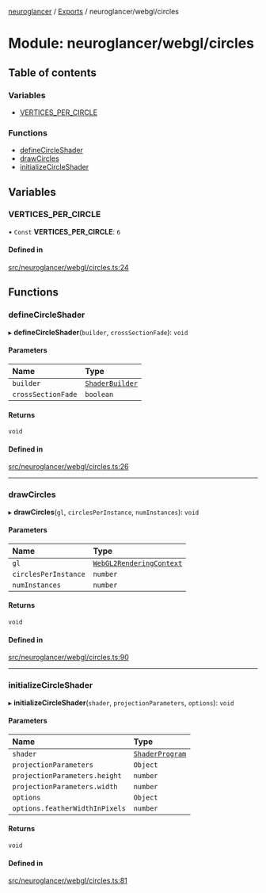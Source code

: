 [neuroglancer](../README.md) / [Exports](../modules.md) / neuroglancer/webgl/circles

# Module: neuroglancer/webgl/circles

## Table of contents

### Variables

- [VERTICES\_PER\_CIRCLE](neuroglancer_webgl_circles.md#vertices_per_circle)

### Functions

- [defineCircleShader](neuroglancer_webgl_circles.md#definecircleshader)
- [drawCircles](neuroglancer_webgl_circles.md#drawcircles)
- [initializeCircleShader](neuroglancer_webgl_circles.md#initializecircleshader)

## Variables

### VERTICES\_PER\_CIRCLE

• `Const` **VERTICES\_PER\_CIRCLE**: ``6``

#### Defined in

[src/neuroglancer/webgl/circles.ts:24](https://github.com/ActiveBrainAtlas2/neuroglancer/blob/91617476/src/neuroglancer/webgl/circles.ts#L24)

## Functions

### defineCircleShader

▸ **defineCircleShader**(`builder`, `crossSectionFade`): `void`

#### Parameters

| Name | Type |
| :------ | :------ |
| `builder` | [`ShaderBuilder`](../classes/neuroglancer_webgl_shader.ShaderBuilder.md) |
| `crossSectionFade` | `boolean` |

#### Returns

`void`

#### Defined in

[src/neuroglancer/webgl/circles.ts:26](https://github.com/ActiveBrainAtlas2/neuroglancer/blob/91617476/src/neuroglancer/webgl/circles.ts#L26)

___

### drawCircles

▸ **drawCircles**(`gl`, `circlesPerInstance`, `numInstances`): `void`

#### Parameters

| Name | Type |
| :------ | :------ |
| `gl` | [`WebGL2RenderingContext`](main_module._internal_.md#webgl2renderingcontext) |
| `circlesPerInstance` | `number` |
| `numInstances` | `number` |

#### Returns

`void`

#### Defined in

[src/neuroglancer/webgl/circles.ts:90](https://github.com/ActiveBrainAtlas2/neuroglancer/blob/91617476/src/neuroglancer/webgl/circles.ts#L90)

___

### initializeCircleShader

▸ **initializeCircleShader**(`shader`, `projectionParameters`, `options`): `void`

#### Parameters

| Name | Type |
| :------ | :------ |
| `shader` | [`ShaderProgram`](../classes/neuroglancer_webgl_shader.ShaderProgram.md) |
| `projectionParameters` | `Object` |
| `projectionParameters.height` | `number` |
| `projectionParameters.width` | `number` |
| `options` | `Object` |
| `options.featherWidthInPixels` | `number` |

#### Returns

`void`

#### Defined in

[src/neuroglancer/webgl/circles.ts:81](https://github.com/ActiveBrainAtlas2/neuroglancer/blob/91617476/src/neuroglancer/webgl/circles.ts#L81)
